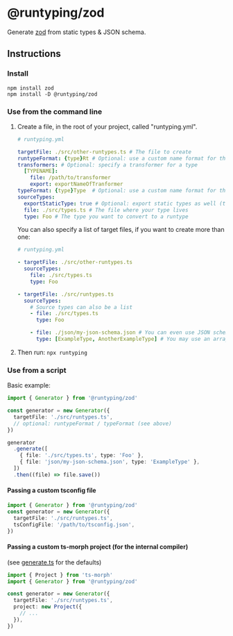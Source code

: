 # @runtyping/zod

Generate [zod](https://github.com/colinhacks/zod) from static types & JSON schema.

## Instructions

### Install

```
npm install zod
npm install -D @runtyping/zod
```

### Use from the command line

1. Create a file, in the root of your project, called "runtyping.yml".

   ```yaml
   # runtyping.yml

   targetFile: ./src/other-runtypes.ts # The file to create
   runtypeFormat: {type}Rt # Optional: use a custom name format for the created runtype
   transformers: # Optional: specify a transformer for a type
     [TYPENAME]:
       file: /path/to/transformer
       export: exportNameOfTranformer
   typeFormat: {type}Type  # Optional: use a custom name format for the created type
   sourceTypes:
     exportStaticType: true # Optional: export static types as well (true by default)
     file: ./src/types.ts # The file where your type lives
     type: Foo # The type you want to convert to a runtype
   ```

   You can also specify a list of target files, if you want to create more than one:

   ```yaml
   # runtyping.yml

   - targetFile: ./src/other-runtypes.ts
     sourceTypes:
       file: ./src/types.ts
       type: Foo

   - targetFile: ./src/runtypes.ts
     sourceTypes:
       # Source types can also be a list
       - file: ./src/types.ts
         type: Foo

       - file: ./json/my-json-schema.json # You can even use JSON schema files!!
         type: [ExampleType, AnotherExampleType] # You may use an array of types
   ```

1. Then run: `npx runtyping`

### Use from a script

Basic example:

```ts
import { Generator } from '@runtyping/zod'

const generator = new Generator({
  targetFile: './src/runtypes.ts',
  // optional: runtypeFormat / typeFormat (see above)
})

generator
  .generate([
    { file: './src/types.ts', type: 'Foo' },
    { file: 'json/my-json-schema.json', type: 'ExampleType' },
  ])
  .then((file) => file.save())
```

#### Passing a custom tsconfig file

```ts
import { Generator } from '@runtyping/zod'
const generator = new Generator({
  targetFile: './src/runtypes.ts',
  tsConfigFile: '/path/to/tsconfig.json',
})
```

#### Passing a custom ts-morph project (for the internal compiler)

(see [generate.ts](src/generate.ts) for the defaults)

```ts
import { Project } from 'ts-morph'
import { Generator } from '@runtyping/zod'

const generator = new Generator({
  targetFile: './src/runtypes.ts',
  project: new Project({
    // ...
  }),
})
```
